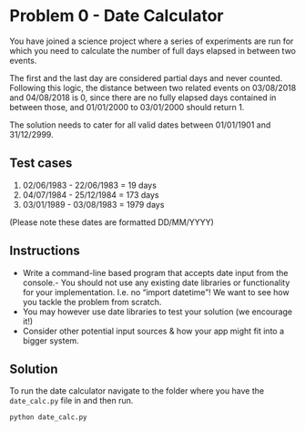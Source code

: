 # Problem 0 - Date Calculator

You have joined a science project where a series of experiments are run for which you need to calculate the number of full days elapsed in between two events.

The first and the last day are considered partial days and never counted. Following this logic, the distance between two related events on 03/08/2018 and 04/08/2018 is 0, since there are no fully elapsed days contained in between those, and 01/01/2000 to 03/01/2000 should return 1.

The solution needs to cater for all valid dates between 01/01/1901 and 31/12/2999.

## Test cases
1. 02/06/1983 - 22/06/1983 = 19 days
2. 04/07/1984 - 25/12/1984 = 173 days
3. 03/01/1989 - 03/08/1983 = 1979 days

(Please note these dates are formatted DD/MM/YYYY)

## Instructions
- Write a command-line based program that accepts date input from the console.- You should not use any existing date libraries or functionality for your implementation. I.e. no “import datetime”! We want to see how you tackle the problem from scratch.
- You may however use date libraries to test your solution (we encourage it!)
- Consider other potential input sources & how your app might fit into a bigger system.



## Solution

To run the date calculator navigate to the folder where you have the `date_calc.py` file in and then run.

```sh
python date_calc.py
```